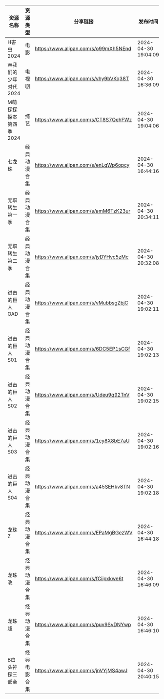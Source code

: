 | 资源名称          | 资源类型   | 分享链接                                 | 发布时间                |
| ------------- | ------ | ------------------------------------ | ------------------- |
| H害虫2024       | 电影     | https://www.alipan.com/s/o99mXh5NEnd | 2024-04-30 19:04:09 |
| W我们的少年时代2024  | 电视剧    | https://www.alipan.com/s/vhy9bVKq38T | 2024-04-30 16:36:09 |
| M萌探探探案第四季2024 | 综艺     | https://www.alipan.com/s/CT8S7QehFWz | 2024-04-30 19:04:06 |
| 七龙珠           | 经典动漫合集 | https://www.alipan.com/s/enLqWp6opcy | 2024-04-30 16:44:16 |
| 无职转生第一季       | 经典动漫合集 | https://www.alipan.com/s/amM6TzK23ur | 2024-04-30 20:34:11 |
| 无职转生第二季       | 经典动漫合集 | https://www.alipan.com/s/jyDYHvc5zMc | 2024-04-30 20:32:08 |
| 进击的巨人OAD      | 经典动漫合集 | https://www.alipan.com/s/vMubbsgZbjC | 2024-04-30 19:02:11 |
| 进击的巨人S01      | 经典动漫合集 | https://www.alipan.com/s/6DC5EP1sCGf | 2024-04-30 19:02:13 |
| 进击的巨人S02      | 经典动漫合集 | https://www.alipan.com/s/Udeu9q92TnV | 2024-04-30 19:02:15 |
| 进击的巨人S03      | 经典动漫合集 | https://www.alipan.com/s/1cy8X8bE7aU | 2024-04-30 19:02:16 |
| 进击的巨人S04      | 经典动漫合集 | https://www.alipan.com/s/a45SEHkv8TN | 2024-04-30 19:02:18 |
| 龙珠Z           | 经典动漫合集 | https://www.alipan.com/s/EPaMgBGezWV | 2024-04-30 16:44:18 |
| 龙珠改           | 经典动漫合集 | https://www.alipan.com/s/fCiipxkwe6t | 2024-04-30 16:46:09 |
| 龙珠超           | 经典动漫合集 | https://www.alipan.com/s/puv9SvDNYwp | 2024-04-30 16:46:10 |
| B白头神探三部全      | 经典电影合集 | https://www.alipan.com/s/jnVYjMS4awJ | 2024-04-30 20:40:15 |
